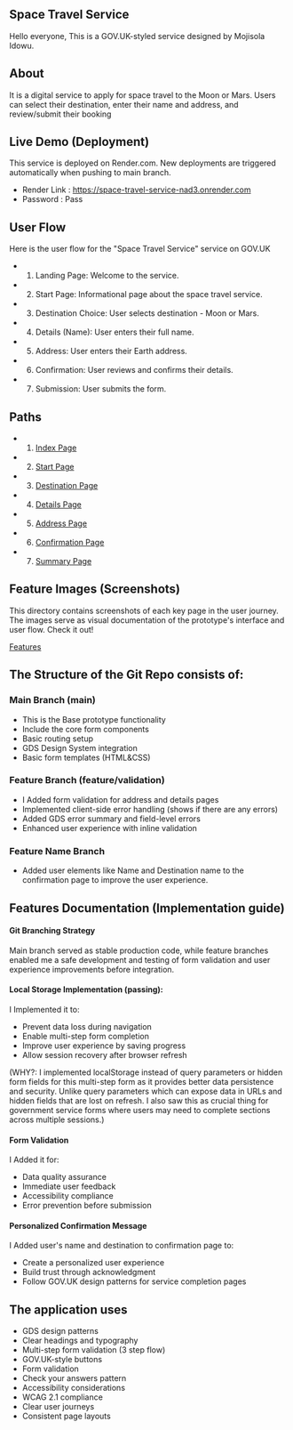 ## Space Travel Service
Hello everyone, This is a GOV.UK-styled service designed by Mojisola Idowu.

## About
It is a digital service to apply for space travel to the Moon or Mars. Users can select their destination, enter their name and address, and review/submit their booking

## Live Demo (Deployment)
This service is deployed on Render.com. New deployments are triggered automatically when pushing to main branch.

- Render Link : https://space-travel-service-nad3.onrender.com
- Password : Pass

## User Flow
Here is the user flow for the "Space Travel Service" service on GOV.UK
- 1. Landing Page: Welcome to the service.
- 2. Start Page: Informational page about the space travel service.
- 3. Destination Choice: User selects destination - Moon or Mars.
- 4. Details (Name): User enters their full name.
- 5. Address: User enters their Earth address.
- 6. Confirmation: User reviews and confirms their details.
- 7. Submission: User submits the form.

## Paths
- 1. [Index Page](app/views/index.html)
- 2. [Start Page](app/views/start-page.html)
- 3. [Destination Page](app/views/destination-page.html)
- 4. [Details Page](app/views/details-page.html)
- 5. [Address Page](app/views/address-page.html)
- 6. [Confirmation Page](app/views/confirmation-page.html)
- 7. [Summary Page](app/views/summary-page.html)

##  Feature Images (Screenshots) 
This directory contains screenshots of each key page in the user journey. The images serve as visual documentation of the prototype's interface and user flow. Check it out!

[Features](app/views/layouts/FeaturesFile.md)

## The Structure of the Git Repo consists of: 

### Main Branch (main)
- This is the Base prototype functionality
- Include the core form components
- Basic routing setup
- GDS Design System integration
- Basic form templates (HTML&CSS)

### Feature Branch (feature/validation)
- I Added form validation for address and details pages 
- Implemented client-side error handling (shows if there are any errors)
- Added GDS error summary and field-level errors
- Enhanced user experience with inline validation

### Feature Name Branch
- Added user elements like Name and Destination name to the confirmation page to improve the user experience.

## Features Documentation (Implementation guide)

#### Git Branching Strategy
Main branch served as stable production code, while feature branches enabled me a safe development and testing of form validation and user experience improvements before integration.

#### Local Storage Implementation (passing): 
I Implemented it to:
- Prevent data loss during navigation
- Enable multi-step form completion
- Improve user experience by saving progress
- Allow session recovery after browser refresh 

(WHY?: I implemented localStorage instead of query parameters or hidden form fields for this multi-step form as it provides better data persistence and security. Unlike query parameters which can expose data in URLs and hidden fields that are lost on refresh. I also saw this as crucial thing for government service forms where users may need to complete sections across multiple sessions.)

#### Form Validation
I Added it for:
- Data quality assurance
- Immediate user feedback
- Accessibility compliance
- Error prevention before submission

#### Personalized Confirmation Message
I Added user's name and destination to confirmation page to:
- Create a personalized user experience
- Build trust through acknowledgment
- Follow GOV.UK design patterns for service completion pages

## The application uses 
- GDS design patterns
- Clear headings and typography
- Multi-step form validation (3 step flow)
- GOV.UK-style buttons
- Form validation
- Check your answers pattern
- Accessibility considerations
- WCAG 2.1 compliance
- Clear user journeys
- Consistent page layouts

